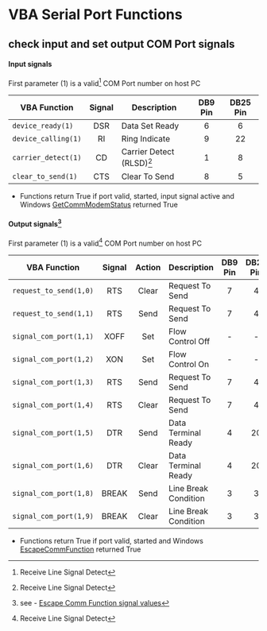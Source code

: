 # VBA Serial Port Functions

## check input and set output COM Port signals

#### Input signals


First parameter (1) is a valid[^1] COM Port number on host PC

| VBA Function                  | Signal | Description                                  | DB9 Pin | DB25 Pin | 
| ------------------------------|:------:| ---------------------------------------------|:-------:|:--------:|
| `device_ready(1)`             | DSR    | Data Set Ready                               |    6    |    6     |
| `device_calling(1)`           | RI     | Ring Indicate                                |    9    |    22    |
| `carrier_detect(1)`           | CD     | Carrier Detect (RLSD)[^1] |    1    |    8     |
| `clear_to_send(1)`            | CTS    | Clear To Send                                |    8    |    5     | 
 
 * Functions return True if port valid, started, input signal active and Windows [GetCommModemStatus](https://docs.microsoft.com/en-us/windows/win32/api/winbase/nf-winbase-getcommmodemstatus) returned True
[^1]: Receive Line Signal Detect
#### Output signals[^2]

First parameter (1) is a valid[^1] COM Port number on host PC

| VBA Function                  | Signal | Action | Description                          | DB9 Pin | DB25 Pin | 
| ------------------------------|:------:| :-----:|--------------------------------------|:-------:|:--------:|
| `request_to_send(1,0)`        | RTS    |  Clear | Request To Send                      |    7    |    4     |
| `request_to_send(1,1)`        | RTS    |  Send  | Request To Send                      |    7    |    4     |
| `signal_com_port(1,1)`        | XOFF   |  Set   | Flow Control Off                     |    -    |    -     |
| `signal_com_port(1,2)`        | XON    |  Set   | Flow Control On                      |    -    |    -     |
| `signal_com_port(1,3)`        | RTS    |  Send  | Request To Send                      |    7    |    4     |
| `signal_com_port(1,4)`        | RTS    |  Clear | Request To Send                      |    7    |    4     |
| `signal_com_port(1,5)`        | DTR    |  Send  | Data Terminal Ready                  |    4    |    20    |
| `signal_com_port(1,6)`        | DTR    |  Clear | Data Terminal Ready                  |    4    |    20    |
| `signal_com_port(1,8)`        | BREAK  |  Send  | Line Break Condition                 |    3    |    3     |
| `signal_com_port(1,9)`        | BREAK  |  Clear | Line Break Condition                 |    3    |    3     |

 * Functions return True if port valid, started and Windows [EscapeCommFunction](https://docs.microsoft.com/en-us/windows/win32/api/winbase/nf-winbase-escapecommfunction) returned True 

[^1]: Valid Minimum and Maximum port numbers should be defined in declarations section at the start of the module.
[^2]: see - [Escape Comm Function signal values](https://docs.microsoft.com/en-us/windows/win32/api/winbase/nf-winbase-escapecommfunction)

